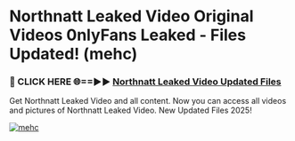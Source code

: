 # Northnatt Leaked Video Original Videos 0nlyFans Leaked - Files Updated! (mehc)

<h3>🔴 CLICK HERE 🌐==►► <a href="https://tinyurl.com/4seja8ks" rel="nofollow">Northnatt Leaked Video Updated Files</a></h3>

Get Northnatt Leaked Video and all content. Now you can access all videos and pictures of Northnatt Leaked Video. New Updated Files 2025!

[![mehc](https://i.imgur.com/EWjZXRe.gif)](https://tinyurl.com/4seja8ks)
